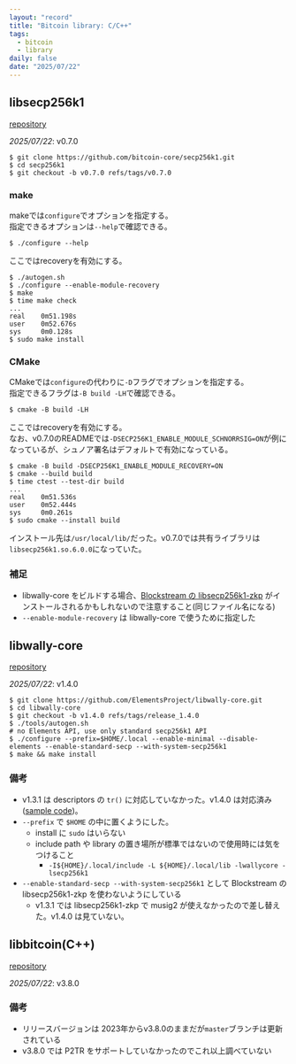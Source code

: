 ```yaml
---
layout: "record"
title: "Bitcoin library: C/C++"
tags:
  - bitcoin
  - library
daily: false
date: "2025/07/22"
---
```


## libsecp256k1

[repository](https://github.com/bitcoin-core/secp256k1)

_2025/07/22_: v0.7.0

```console
$ git clone https://github.com/bitcoin-core/secp256k1.git
$ cd secp256k1
$ git checkout -b v0.7.0 refs/tags/v0.7.0
```

### make

makeでは`configure`でオプションを指定する。  
指定できるオプションは`--help`で確認できる。

```console
$ ./configure --help
```

ここではrecoveryを有効にする。

```console
$ ./autogen.sh
$ ./configure --enable-module-recovery
$ make
$ time make check
...
real    0m51.198s
user    0m52.676s
sys     0m0.128s
$ sudo make install
```

### CMake

CMakeでは`configure`の代わりに`-D`フラグでオプションを指定する。  
指定できるフラグは`-B build -LH`で確認できる。

```console
$ cmake -B build -LH
```

ここではrecoveryを有効にする。  
なお、v0.7.0のREADMEでは`-DSECP256K1_ENABLE_MODULE_SCHNORRSIG=ON`が例になっているが、シュノア署名はデフォルトで有効になっている。

```console
$ cmake -B build -DSECP256K1_ENABLE_MODULE_RECOVERY=ON
$ cmake --build build
$ time ctest --test-dir build
...
real    0m51.536s
user    0m52.444s
sys     0m0.261s
$ sudo cmake --install build
```

インストール先は`/usr/local/lib/`だった。v0.7.0では共有ライブラリは`libsecp256k1.so.6.0.0`になっていた。

### 補足

* libwally-core をビルドする場合、[Blockstream の libsecp256k1-zkp](https://github.com/BlockstreamResearch/secp256k1-zkp) がインストールされるかもしれないので注意すること(同じファイル名になる)
* `--enable-module-recovery` は libwally-core で使うために指定した

## libwally-core

[repository](https://github.com/ElementsProject/libwally-core)

_2025/07/22_: v1.4.0

```console
$ git clone https://github.com/ElementsProject/libwally-core.git
$ cd libwally-core
$ git checkout -b v1.4.0 refs/tags/release_1.4.0
$ ./tools/autogen.sh
# no Elements API, use only standard secp256k1 API
$ ./configure --prefix=$HOME/.local --enable-minimal --disable-elements --enable-standard-secp --with-system-secp256k1
$ make && make install
```

### 備考

* v1.3.1 は descriptors の `tr()` に対応していなかった。v1.4.0 は対応済み([sample code](https://github.com/hirokuma/cpp-descriptor/tree/733869bbddcbeccdbc25bdf44f9a8fd42df8c648))。
* `--prefix` で `$HOME` の中に置くようにした。
  * install に `sudo` はいらない
  * include path や library の置き場所が標準ではないので使用時には気をつけること
    * `-I${HOME}/.local/include -L ${HOME}/.local/lib -lwallycore -lsecp256k1`
* `--enable-standard-secp --with-system-secp256k1` として Blockstream の libsecp256k1-zkp を使わないようにしている
  * v1.3.1 では libsecp256k1-zkp で musig2 が使えなかったので差し替えた。v1.4.0 は見ていない。

## libbitcoin(C++)

[repository](https://github.com/libbitcoin/libbitcoin-system)

_2025/07/22_: v3.8.0

### 備考

* リリースバージョンは 2023年からv3.8.0のままだが`master`ブランチは更新されている
* v3.8.0 では P2TR をサポートしていなかったのでこれ以上調べていない
